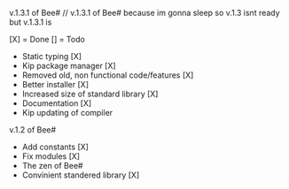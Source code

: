 v.1.3.1 of Bee# // v.1.3.1 of Bee# because im gonna sleep so v.1.3 isnt ready but v.1.3.1 is

[X] = Done
[] = Todo


-  Static typing [X]
-  Kip package manager [X] 
-  Removed old, non functional code/features [X]
-  Better installer [X]
-  Increased size of standard library [X]
-  Documentation [X]
-  Kip updating of compiler

v.1.2 of Bee#

- Add constants [X]
- Fix modules [X]
- The zen of Bee#
- Convinient standered library [X]

